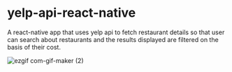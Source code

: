 # yelp-api-react-native
A react-native app that uses yelp api to fetch restaurant details so that user can search about restaurants and the results displayed are filtered on the basis of their cost.

![ezgif com-gif-maker (2)](https://user-images.githubusercontent.com/75886411/109787142-ef021700-7c33-11eb-8348-620cf9e5af88.gif)
